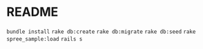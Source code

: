 # README

`bundle install`
`rake db:create`
`rake db:migrate`
`rake db:seed`
`rake spree_sample:load`
`rails s`
